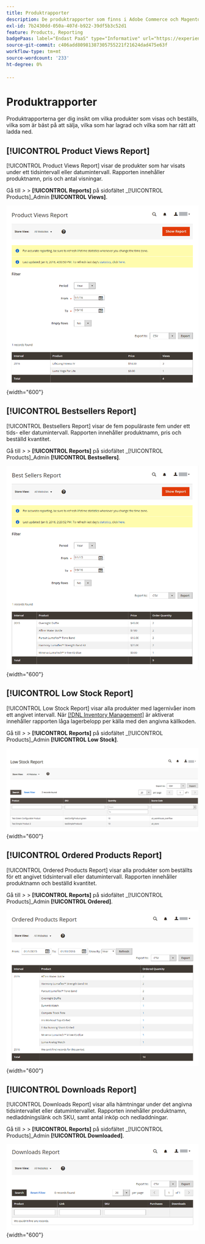 ```yaml
---
title: Produktrapporter
description: De produktrapporter som finns i Adobe Commerce och Magento Open Source ger er insikt i vilka produkter som visas och beställs, vilka som säljer bäst, vilka som har lagrad och vilka nedladdningar som finns.
exl-id: 7b2430dd-050a-407d-b922-39df5b3c52d1
feature: Products, Reporting
badgePaas: label="Endast PaaS" type="Informative" url="https://experienceleague.adobe.com/en/docs/commerce/user-guides/product-solutions" tooltip="Gäller endast Adobe Commerce i molnprojekt (Adobe-hanterad PaaS-infrastruktur) och lokala projekt."
source-git-commit: c406add80981387305755221f21624dad475e63f
workflow-type: tm+mt
source-wordcount: '233'
ht-degree: 0%

---
```


# Produktrapporter

Produktrapporterna ger dig insikt om vilka produkter som visas och beställs, vilka som är bäst på att sälja, vilka som har lagrad och vilka som har rätt att ladda ned.

## [!UICONTROL Product Views Report]

[!UICONTROL Product Views Report] visar de produkter som har visats under ett tidsintervall eller datumintervall. Rapporten innehåller produktnamn, pris och antal visningar.

Gå till _>_ > **[!UICONTROL Reports]** på sidofältet _[!UICONTROL Products]_Admin **[!UICONTROL Views]**.

![Rapport om produktvyer](./assets/product-views.png){width="600"}

## [!UICONTROL Bestsellers Report]

[!UICONTROL Bestsellers Report] visar de fem populäraste fem under ett tids- eller datumintervall. Rapporten innehåller produktnamn, pris och beställd kvantitet.

Gå till _>_ > **[!UICONTROL Reports]** på sidofältet _[!UICONTROL Products]_Admin **[!UICONTROL Bestsellers]**.

![rapport från bestsellers](./assets/bestsellers.png){width="600"}

## [!UICONTROL Low Stock Report]

[!UICONTROL Low Stock Report] visar alla produkter med lagernivåer inom ett angivet intervall. När [[!DNL Inventory Management]](../inventory-management/introduction.md) är aktiverat innehåller rapporten låga lagerbelopp per källa med den angivna källkoden.

Gå till _>_ > **[!UICONTROL Reports]** på sidofältet _[!UICONTROL Products]_Admin **[!UICONTROL Low Stock]**.

![Rapport om låg lagernivå](./assets/low-stock.png){width="600"}

## [!UICONTROL Ordered Products Report]

[!UICONTROL Ordered Products Report] visar alla produkter som beställts för ett angivet tidsintervall eller datumintervall. Rapporten innehåller produktnamn och beställd kvantitet.

Gå till _>_ > **[!UICONTROL Reports]** på sidofältet _[!UICONTROL Products]_Admin **[!UICONTROL Ordered]**.

![Rapport över beställda produkter](./assets/products-ordered.png){width="600"}

## [!UICONTROL Downloads Report]

[!UICONTROL Downloads Report] visar alla hämtningar under det angivna tidsintervallet eller datumintervallet. Rapporten innehåller produktnamn, nedladdningslänk och SKU, samt antal inköp och nedladdningar.

Gå till _>_ > **[!UICONTROL Reports]** på sidofältet _[!UICONTROL Products]_Admin **[!UICONTROL Downloaded]**.

![Hämtningsrapport](./assets/downloads.png){width="600"}
